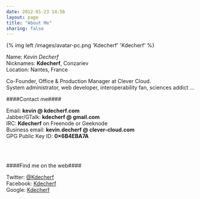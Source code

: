 ```yaml
---
date: 2012-01-23 14:56
layout: page
title: "About Me"
sharing: false
---
```


{% img left /images/avatar-pc.png 'Kdecherf' 'Kdecherf' %}

Name: _Kevin Decherf_  
Nicknames: **Kdecherf**, Conzariev  
Location: Nantes, France

Co-Founder, Office &amp; Production Manager at Clever Cloud.  
System administrator, web developer, interoperability fan, sciences addict ...

####Contact me####

Email: **kevin @ kdecherf.com**  
Jabber/GTalk: **kdecherf @ gmail.com**  
IRC: **Kdecherf** on Freenode or Geeknode  
Business email: **kevin.decherf @ clever-cloud.com**  
GPG Public Key ID: **0×6B4EBA7A**

<div style="clear: both;">&nbsp;</div>
<div style="clear: both;">&nbsp;</div>

####Find me on the web####

Twitter: [@Kdecherf](http://twitter.com/Kdecherf)  
Facebook: [Kdecherf](http://www.facebook.com/kdecherf)  
Google: [Kdecherf](https://www.google.com/search?q=Kdecherf)
